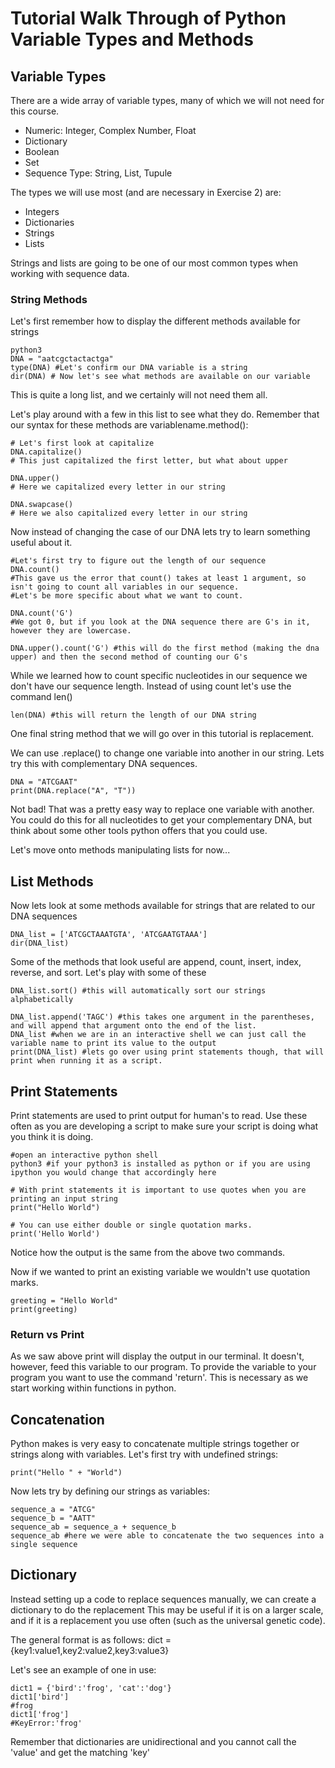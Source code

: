 # Tutorial Walk Through of Python Variable Types and Methods

## Variable Types
There are a wide array of variable types, many of which we will not need for this course. 
- Numeric: Integer, Complex Number, Float
- Dictionary
- Boolean
- Set
- Sequence Type: String, List, Tupule

The types we will use most (and are necessary in Exercise 2) are:
- Integers
- Dictionaries
- Strings
- Lists

Strings and lists are going to be one of our most common types when working with sequence data.

### String Methods

Let's first remember how to display the different methods available for strings
```
python3
DNA = "aatcgctactactga"
type(DNA) #Let's confirm our DNA variable is a string
dir(DNA) # Now let's see what methods are available on our variable
```
This is quite a long list, and we certainly will not need them all. 

Let's play around with a few in this list to see what they do.
Remember that our syntax for these methods are variablename.method():
```
# Let's first look at capitalize
DNA.capitalize()
# This just capitalized the first letter, but what about upper

DNA.upper()
# Here we capitalized every letter in our string

DNA.swapcase()
# Here we also capitalized every letter in our string
```

Now instead of changing the case of our DNA lets try to learn something useful about it.
```
#Let's first try to figure out the length of our sequence
DNA.count()
#This gave us the error that count() takes at least 1 argument, so isn't going to count all variables in our sequence.
#Let's be more specific about what we want to count.

DNA.count('G')
#We got 0, but if you look at the DNA sequence there are G's in it, however they are lowercase.

DNA.upper().count('G') #this will do the first method (making the dna upper) and then the second method of counting our G's
```
While we learned how to count specific nucleotides in our sequence we don't have our sequence length.
Instead of using count let's use the command len()
```
len(DNA) #this will return the length of our DNA string
```
One final string method that we will go over in this tutorial is replacement.

We can use .replace() to change one variable into another in our string.
Lets try this with complementary DNA sequences. 
```
DNA = "ATCGAAT"
print(DNA.replace("A", "T"))
```
Not bad! That was a pretty easy way to replace one variable with another. You could do this for all nucleotides to get your complementary DNA, but think about some other tools python offers that you could use. 

Let's move onto methods manipulating lists for now...

## List Methods
Now lets look at some methods available for strings that are related to our DNA sequences
```
DNA_list = ['ATCGCTAAATGTA', 'ATCGAATGTAAA']
dir(DNA_list)
```
Some of the methods that look useful are append, count, insert, index, reverse, and sort. Let's play with some of these
```
DNA_list.sort() #this will automatically sort our strings alphabetically

DNA_list.append('TAGC') #this takes one argument in the parentheses, and will append that argument onto the end of the list.
DNA_list #when we are in an interactive shell we can just call the variable name to print its value to the output
print(DNA_list) #lets go over using print statements though, that will print when running it as a script. 
```

## Print Statements
Print statements are used to print output for human's to read. Use these often as you are developing a script to make sure your script is doing what you think it is doing. 

```
#open an interactive python shell
python3 #if your python3 is installed as python or if you are using ipython you would change that accordingly here

# With print statements it is important to use quotes when you are printing an input string
print("Hello World")

# You can use either double or single quotation marks.
print('Hello World') 

```
Notice how the output is the same from the above two commands. 

Now if we wanted to print an existing variable we wouldn't use quotation marks.
```
greeting = "Hello World"
print(greeting)
```

### Return vs Print
As we saw above print will display the output in our terminal. It doesn't, however, feed this variable to our program. 
To provide the variable to your program you want to use the command 'return'.
This is necessary as we start working within functions in python. 

## Concatenation
Python makes is very easy to concatenate multiple strings together or strings along with variables.
Let's first try with undefined strings:
```
print("Hello " + "World")
```
Now lets try by defining our strings as variables:
```
sequence_a = "ATCG"
sequence_b = "AATT"
sequence_ab = sequence_a + sequence_b
sequence_ab #here we were able to concatenate the two sequences into a single sequence
```

## Dictionary
Instead setting up a code to replace sequences manually, we can create a dictionary to do the replacement
This may be useful if it is on a larger scale, and if it is a replacement you use often (such as the universal genetic code).

The general format is as follows:
dict = {key1:value1,key2:value2,key3:value3}

Let's see an example of one in use:
```
dict1 = {'bird':'frog', 'cat':'dog'}
dict1['bird']
#frog
dict1['frog']
#KeyError:'frog'
```
Remember that dictionaries are unidirectional and you cannot call the 'value' and get the matching 'key'
